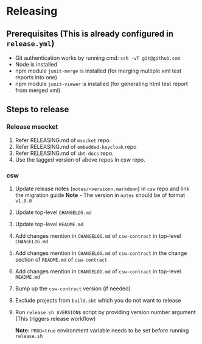 # Releasing

## Prerequisites (This is already configured in `release.yml`)

* Git authentication works by running cmd: `ssh -vT git@github.com`
* Node is installed
* npm module `junit-merge` is installed (for merging multiple xml test reports into one)
* npm module `junit-viewer` is installed (for generating html test report from merged xml)

## Steps to release

### Release msocket

1. Refer RELEASING.md of `msocket` repo.
2. Refer RELEASING.md of `embedded-keycloak` repo
3. Refer RELEASING.md of `sbt-docs` repo.
2. Use the tagged version of above repos in csw repo.

### csw

1. Update release notes (`notes/<version>.markdown`) in `csw` repo and link the migration guide
 **Note** - The version in `notes` should be of format `v1.0.0`
2. Update top-level `CHANGELOG.md`
3. Update top-level `README.md`
4. Add changes mention in `CHANGELOG.md` of `csw-contract` in top-level `CHANGELOG.md`
5. Add changes mention in `CHANGELOG.md` of `csw-contract` in the change section of `README.md` of `csw-contract`
6. Add changes mention in `CHANGELOG.md` of `csw-contract` in top-level `README.md`
7. Bump up the `csw-contract` version (if needed)
8. Exclude projects from `build.sbt` which you do not want to release
9. Run `release.sh $VERSION$` script by providing version number argument (This triggers release workflow)

    **Note:** `PROD=true` environment variable needs to be set before running `release.sh`

